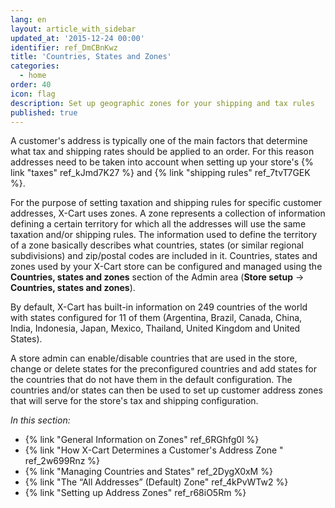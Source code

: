 ```yaml
---
lang: en
layout: article_with_sidebar
updated_at: '2015-12-24 00:00'
identifier: ref_DmCBnKwz
title: 'Countries, States and Zones'
categories:
  - home
order: 40
icon: flag
description: Set up geographic zones for your shipping and tax rules
published: true
---
```

A customer's address is typically one of the main factors that determine what tax and shipping rates should be applied to an order. For this reason addresses need to be taken into account when setting up your store's {% link "taxes" ref_kJmd7K27 %} and {% link "shipping rules" ref_7tvT7GEK %}. 

For the purpose of setting taxation and shipping rules for specific customer addresses, X-Cart uses zones. A zone represents a collection of information defining a certain territory for which all the addresses will use the same taxation and/or shipping rules. The information used to define the territory of a zone basically describes what countries, states (or similar regional subdivisions) and zip/postal codes are included in it. Countries, states and zones used by your X-Cart store can be configured and managed using the **Countries, states and zones** section of the Admin area (**Store setup** -> **Countries, states and zones**).

By default, X-Cart has built-in information on 249 countries of the world with states configured for 11 of them (Argentina, Brazil, Canada, China, India, Indonesia, Japan, Mexico, Thailand, United Kingdom and United States). 

A store admin can enable/disable countries that are used in the store, change or delete states for the preconfigured countries and add states for the countries that do not have them in the default configuration. The countries and/or states can then be used to set up customer address zones that will serve for the store's tax and shipping configuration.

_In this section:_

*   {% link "General Information on Zones" ref_6RGhfg0l %}
*   {% link "How X-Cart Determines a Customer's Address Zone " ref_2w699Rnz %}
*   {% link "Managing Countries and States" ref_2DygX0xM %}
*   {% link "The “All Addresses” (Default) Zone" ref_4kPvWTw2 %}
*   {% link "Setting up Address Zones" ref_r68iO5Rm %}

